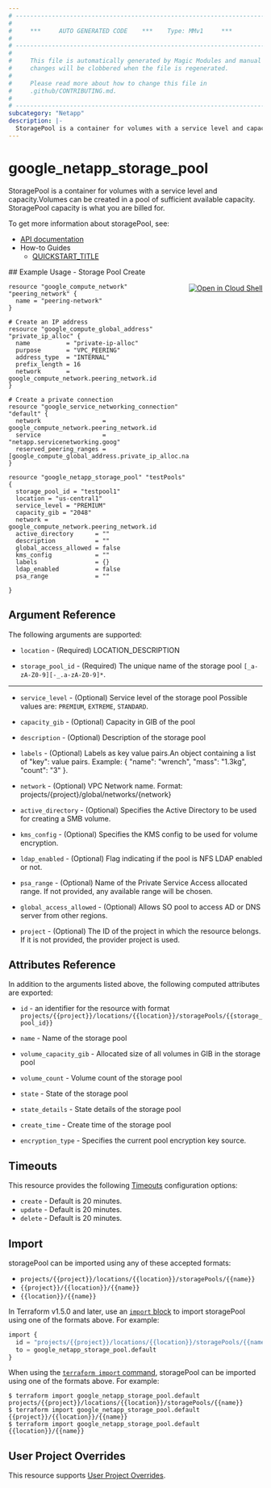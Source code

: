 ```yaml
---
# ----------------------------------------------------------------------------
#
#     ***     AUTO GENERATED CODE    ***    Type: MMv1     ***
#
# ----------------------------------------------------------------------------
#
#     This file is automatically generated by Magic Modules and manual
#     changes will be clobbered when the file is regenerated.
#
#     Please read more about how to change this file in
#     .github/CONTRIBUTING.md.
#
# ----------------------------------------------------------------------------
subcategory: "Netapp"
description: |-
  StoragePool is a container for volumes with a service level and capacity.
---
```


# google\_netapp\_storage\_pool

StoragePool is a container for volumes with a service level and capacity.Volumes can be created in a pool of sufficient available capacity. StoragePool capacity is what you are billed for.


To get more information about storagePool, see:

* [API documentation](https://cloud.google.com/netapp/volumes/docs/reference/rest/v1/projects.locations.storagePools)
* How-to Guides
    * [QUICKSTART_TITLE](https://cloud.google.com/netapp/volumes/docs/reference/rest/v1/projects.locations.storagePools)

<div class = "oics-button" style="float: right; margin: 0 0 -15px">
  <a href="https://console.cloud.google.com/cloudshell/open?cloudshell_git_repo=https%3A%2F%2Fgithub.com%2Fterraform-google-modules%2Fdocs-examples.git&cloudshell_working_dir=Storage_pool_create&cloudshell_image=gcr.io%2Fcloudshell-images%2Fcloudshell%3Alatest&open_in_editor=main.tf&cloudshell_print=.%2Fmotd&cloudshell_tutorial=.%2Ftutorial.md" target="_blank">
    <img alt="Open in Cloud Shell" src="//gstatic.com/cloudssh/images/open-btn.svg" style="max-height: 44px; margin: 32px auto; max-width: 100%;">
  </a>
</div>
## Example Usage - Storage Pool Create


```hcl
resource "google_compute_network" "peering_network" {
  name = "peering-network"
}

# Create an IP address
resource "google_compute_global_address" "private_ip_alloc" {
  name          = "private-ip-alloc"
  purpose       = "VPC_PEERING"
  address_type  = "INTERNAL"
  prefix_length = 16
  network       = google_compute_network.peering_network.id
}

# Create a private connection
resource "google_service_networking_connection" "default" {
  network                 = google_compute_network.peering_network.id
  service                 = "netapp.servicenetworking.goog"
  reserved_peering_ranges = [google_compute_global_address.private_ip_alloc.name]
}

resource "google_netapp_storage_pool" "testPools" {
  storage_pool_id = "testpool1"
  location = "us-central1"
  service_level = "PREMIUM"
  capacity_gib = "2048"
  network = google_compute_network.peering_network.id
  active_directory      = ""
  description           = ""
  global_access_allowed = false
  kms_config            = ""
  labels                = {}
  ldap_enabled          = false
  psa_range             = ""

}
```

## Argument Reference

The following arguments are supported:


* `location` -
  (Required)
  LOCATION_DESCRIPTION

* `storage_pool_id` -
  (Required)
  The unique name of the storage pool `[_a-zA-Z0-9][-_.a-zA-Z0-9]*`.


- - -


* `service_level` -
  (Optional)
  Service level of the storage pool
  Possible values are: `PREMIUM`, `EXTREME`, `STANDARD`.

* `capacity_gib` -
  (Optional)
  Capacity in GIB of the pool

* `description` -
  (Optional)
  Description of the storage pool

* `labels` -
  (Optional)
  Labels as key value pairs.An object containing a list of "key": value pairs. Example: { "name": "wrench", "mass": "1.3kg", "count": "3" }.

* `network` -
  (Optional)
  VPC Network name. Format: projects/{project}/global/networks/{network}

* `active_directory` -
  (Optional)
  Specifies the Active Directory to be used for creating a SMB volume.

* `kms_config` -
  (Optional)
  Specifies the KMS config to be used for volume encryption.

* `ldap_enabled` -
  (Optional)
  Flag indicating if the pool is NFS LDAP enabled or not.

* `psa_range` -
  (Optional)
  Name of the Private Service Access allocated range. If not provided, any available range will be chosen.

* `global_access_allowed` -
  (Optional)
  Allows SO pool to access AD or DNS server from other regions.

* `project` - (Optional) The ID of the project in which the resource belongs.
    If it is not provided, the provider project is used.


## Attributes Reference

In addition to the arguments listed above, the following computed attributes are exported:

* `id` - an identifier for the resource with format `projects/{{project}}/locations/{{location}}/storagePools/{{storage_pool_id}}`

* `name` -
  Name of the storage pool

* `volume_capacity_gib` -
  Allocated size of all volumes in GIB in the storage pool

* `volume_count` -
  Volume count of the storage pool

* `state` -
  State of the storage pool

* `state_details` -
  State details of the storage pool

* `create_time` -
  Create time of the storage pool

* `encryption_type` -
  Specifies the current pool encryption key source.


## Timeouts

This resource provides the following
[Timeouts](https://developer.hashicorp.com/terraform/plugin/sdkv2/resources/retries-and-customizable-timeouts) configuration options:

- `create` - Default is 20 minutes.
- `update` - Default is 20 minutes.
- `delete` - Default is 20 minutes.

## Import


storagePool can be imported using any of these accepted formats:

* `projects/{{project}}/locations/{{location}}/storagePools/{{name}}`
* `{{project}}/{{location}}/{{name}}`
* `{{location}}/{{name}}`


In Terraform v1.5.0 and later, use an [`import` block](https://developer.hashicorp.com/terraform/language/import) to import storagePool using one of the formats above. For example:

```tf
import {
  id = "projects/{{project}}/locations/{{location}}/storagePools/{{name}}"
  to = google_netapp_storage_pool.default
}
```

When using the [`terraform import` command](https://developer.hashicorp.com/terraform/cli/commands/import), storagePool can be imported using one of the formats above. For example:

```
$ terraform import google_netapp_storage_pool.default projects/{{project}}/locations/{{location}}/storagePools/{{name}}
$ terraform import google_netapp_storage_pool.default {{project}}/{{location}}/{{name}}
$ terraform import google_netapp_storage_pool.default {{location}}/{{name}}
```

## User Project Overrides

This resource supports [User Project Overrides](https://registry.terraform.io/providers/hashicorp/google/latest/docs/guides/provider_reference#user_project_override).
